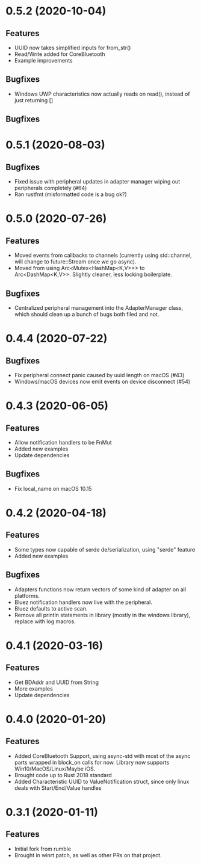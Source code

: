 # 0.5.2 (2020-10-04)

## Features

- UUID now takes simplified inputs for from_str()
- Read/Write added for CoreBluetooth
- Example improvements

## Bugfixes

- Windows UWP characteristics now actually reads on read(), instead of just
  returning []

## Bugfixes

# 0.5.1 (2020-08-03)

## Bugfixes

* Fixed issue with peripheral updates in adapter manager wiping out peripherals
  completely (#64)
* Ran rustfmt (misformatted code is a bug ok?)

# 0.5.0 (2020-07-26)

## Features

* Moved events from callbacks to channels (currently using std::channel, will
  change to future::Stream once we go async).
* Moved from using Arc<Mutex<HashMap<K,V>>> to Arc<DashMap<K,V>>. Slightly
  cleaner, less locking boilerplate.

## Bugfixes

* Centralized peripheral management into the AdapterManager class, which should
  clean up a bunch of bugs both filed and not.

# 0.4.4 (2020-07-22)

## Bugfixes

* Fix peripheral connect panic caused by uuid length on macOS (#43)
* Windows/macOS devices now emit events on device disconnect (#54)

# 0.4.3 (2020-06-05)

## Features

* Allow notification handlers to be FnMut
* Added new examples
* Update dependencies

## Bugfixes

* Fix local_name on macOS 10.15

# 0.4.2 (2020-04-18)

## Features

* Some types now capable of serde de/serialization, using "serde" feature
* Added new examples

## Bugfixes

* Adapters functions now return vectors of some kind of adapter on all
  platforms.
* Bluez notification handlers now live with the peripheral.
* Bluez defaults to active scan.
* Remove all println statements in library (mostly in the windows library),
  replace with log macros.

# 0.4.1 (2020-03-16)

## Features

* Get BDAddr and UUID from String
* More examples
* Update dependencies

# 0.4.0 (2020-01-20)

## Features

* Added CoreBluetooth Support, using async-std with most of the async
  parts wrapped in block_on calls for now. Library now supports
  Win10/MacOS/Linux/Maybe iOS.
* Brought code up to Rust 2018 standard
* Added Characteristic UUID to ValueNotification struct, since
  only linux deals with Start/End/Value handles

# 0.3.1 (2020-01-11)

## Features

* Initial fork from rumble
* Brought in winrt patch, as well as other PRs on that project.
